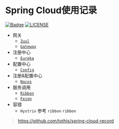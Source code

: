 # Spring Cloud使用记录

[![Badge](https://img.shields.io/badge/build-passing-%23)](https://travis-ci.org/tothis/spring-cloud-learn)
[![LICENSE](https://img.shields.io/badge/License-Apache2.0-blue)](https://opensource.org/licenses/Apache-2.0)

+ 网关
    + [`Zuul`](zuul)
    + [`Gateway`](gateway)
+ 注册中心
    + [`Eureka`](eureka)
+ 配置中心
    + [`Config`](config)
+ 注册&配置中心
    + [`Nacos`](nacos)
+ 服务调用
    + [`Ribbon`](ribbon)
    + [`Feign`](feign)
+ 容错
    + `Hystrix` 参考 `ribbon` `ribbon`

> https://github.com/tothis/spring-cloud-record